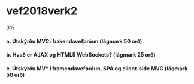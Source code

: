 # vef2018verk2
3%

#### a. Útskýrðu MVC í bakendavefþróun (lágmark 50 orð)

#### b. Hvað er AJAX og HTML5 WebSockets? (lágmark 25 orð)

#### c. Útskýrðu MV* í framendavefþróun, SPA og client-side MVC (lágmark 50 orð)
